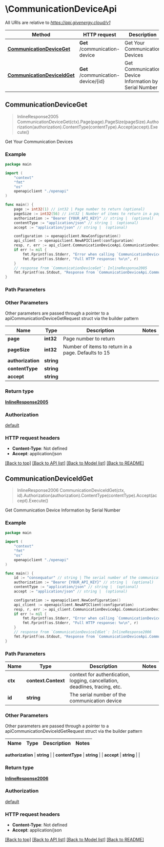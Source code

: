 # \CommunicationDeviceApi

All URIs are relative to *https://api.givenergy.cloud/v1*

Method | HTTP request | Description
------------- | ------------- | -------------
[**CommunicationDeviceGet**](CommunicationDeviceApi.md#CommunicationDeviceGet) | **Get** /communication-device | Get Your Communication Devices
[**CommunicationDeviceIdGet**](CommunicationDeviceApi.md#CommunicationDeviceIdGet) | **Get** /communication-device/{id} | Get Communication Device Information by Serial Number



## CommunicationDeviceGet

> InlineResponse2005 CommunicationDeviceGet(ctx).Page(page).PageSize(pageSize).Authorization(authorization).ContentType(contentType).Accept(accept).Execute()

Get Your Communication Devices



### Example

```go
package main

import (
    "context"
    "fmt"
    "os"
    openapiclient "./openapi"
)

func main() {
    page := int32(1) // int32 | Page number to return (optional)
    pageSize := int32(56) // int32 | Number of items to return in a page. Defaults to 15 (optional)
    authorization := "Bearer {YOUR_API_KEY}" // string |  (optional)
    contentType := "application/json" // string |  (optional)
    accept := "application/json" // string |  (optional)

    configuration := openapiclient.NewConfiguration()
    api_client := openapiclient.NewAPIClient(configuration)
    resp, r, err := api_client.CommunicationDeviceApi.CommunicationDeviceGet(context.Background()).Page(page).PageSize(pageSize).Authorization(authorization).ContentType(contentType).Accept(accept).Execute()
    if err != nil {
        fmt.Fprintf(os.Stderr, "Error when calling `CommunicationDeviceApi.CommunicationDeviceGet``: %v\n", err)
        fmt.Fprintf(os.Stderr, "Full HTTP response: %v\n", r)
    }
    // response from `CommunicationDeviceGet`: InlineResponse2005
    fmt.Fprintf(os.Stdout, "Response from `CommunicationDeviceApi.CommunicationDeviceGet`: %v\n", resp)
}
```

### Path Parameters



### Other Parameters

Other parameters are passed through a pointer to a apiCommunicationDeviceGetRequest struct via the builder pattern


Name | Type | Description  | Notes
------------- | ------------- | ------------- | -------------
 **page** | **int32** | Page number to return | 
 **pageSize** | **int32** | Number of items to return in a page. Defaults to 15 | 
 **authorization** | **string** |  | 
 **contentType** | **string** |  | 
 **accept** | **string** |  | 

### Return type

[**InlineResponse2005**](InlineResponse2005.md)

### Authorization

[default](../README.md#default)

### HTTP request headers

- **Content-Type**: Not defined
- **Accept**: application/json

[[Back to top]](#) [[Back to API list]](../README.md#documentation-for-api-endpoints)
[[Back to Model list]](../README.md#documentation-for-models)
[[Back to README]](../README.md)


## CommunicationDeviceIdGet

> InlineResponse2006 CommunicationDeviceIdGet(ctx, id).Authorization(authorization).ContentType(contentType).Accept(accept).Execute()

Get Communication Device Information by Serial Number



### Example

```go
package main

import (
    "context"
    "fmt"
    "os"
    openapiclient "./openapi"
)

func main() {
    id := "consequatur" // string | The serial number of the communication device
    authorization := "Bearer {YOUR_API_KEY}" // string |  (optional)
    contentType := "application/json" // string |  (optional)
    accept := "application/json" // string |  (optional)

    configuration := openapiclient.NewConfiguration()
    api_client := openapiclient.NewAPIClient(configuration)
    resp, r, err := api_client.CommunicationDeviceApi.CommunicationDeviceIdGet(context.Background(), id).Authorization(authorization).ContentType(contentType).Accept(accept).Execute()
    if err != nil {
        fmt.Fprintf(os.Stderr, "Error when calling `CommunicationDeviceApi.CommunicationDeviceIdGet``: %v\n", err)
        fmt.Fprintf(os.Stderr, "Full HTTP response: %v\n", r)
    }
    // response from `CommunicationDeviceIdGet`: InlineResponse2006
    fmt.Fprintf(os.Stdout, "Response from `CommunicationDeviceApi.CommunicationDeviceIdGet`: %v\n", resp)
}
```

### Path Parameters


Name | Type | Description  | Notes
------------- | ------------- | ------------- | -------------
**ctx** | **context.Context** | context for authentication, logging, cancellation, deadlines, tracing, etc.
**id** | **string** | The serial number of the communication device | 

### Other Parameters

Other parameters are passed through a pointer to a apiCommunicationDeviceIdGetRequest struct via the builder pattern


Name | Type | Description  | Notes
------------- | ------------- | ------------- | -------------

 **authorization** | **string** |  | 
 **contentType** | **string** |  | 
 **accept** | **string** |  | 

### Return type

[**InlineResponse2006**](InlineResponse2006.md)

### Authorization

[default](../README.md#default)

### HTTP request headers

- **Content-Type**: Not defined
- **Accept**: application/json

[[Back to top]](#) [[Back to API list]](../README.md#documentation-for-api-endpoints)
[[Back to Model list]](../README.md#documentation-for-models)
[[Back to README]](../README.md)

